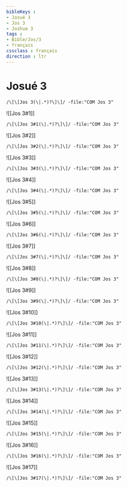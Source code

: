 ```yaml
---
bibleKeys : 
- Josué 3
- Jos 3
- Joshua 3
tags : 
- Bible/Jos/3
- français
cssclass : français
direction : ltr
---
```


# Josué 3

```query
/\[\[Jos 3(\|.*)?\]\]/ -file:"COM Jos 3"
```



![[Jos 3#1]]

```query
/\[\[Jos 3#1(\|.*)?\]\]/ -file:"COM Jos 3"
```

![[Jos 3#2]]

```query
/\[\[Jos 3#2(\|.*)?\]\]/ -file:"COM Jos 3"
```

![[Jos 3#3]]

```query
/\[\[Jos 3#3(\|.*)?\]\]/ -file:"COM Jos 3"
```

![[Jos 3#4]]

```query
/\[\[Jos 3#4(\|.*)?\]\]/ -file:"COM Jos 3"
```

![[Jos 3#5]]

```query
/\[\[Jos 3#5(\|.*)?\]\]/ -file:"COM Jos 3"
```

![[Jos 3#6]]

```query
/\[\[Jos 3#6(\|.*)?\]\]/ -file:"COM Jos 3"
```

![[Jos 3#7]]

```query
/\[\[Jos 3#7(\|.*)?\]\]/ -file:"COM Jos 3"
```

![[Jos 3#8]]

```query
/\[\[Jos 3#8(\|.*)?\]\]/ -file:"COM Jos 3"
```

![[Jos 3#9]]

```query
/\[\[Jos 3#9(\|.*)?\]\]/ -file:"COM Jos 3"
```

![[Jos 3#10]]

```query
/\[\[Jos 3#10(\|.*)?\]\]/ -file:"COM Jos 3"
```

![[Jos 3#11]]

```query
/\[\[Jos 3#11(\|.*)?\]\]/ -file:"COM Jos 3"
```

![[Jos 3#12]]

```query
/\[\[Jos 3#12(\|.*)?\]\]/ -file:"COM Jos 3"
```

![[Jos 3#13]]

```query
/\[\[Jos 3#13(\|.*)?\]\]/ -file:"COM Jos 3"
```

![[Jos 3#14]]

```query
/\[\[Jos 3#14(\|.*)?\]\]/ -file:"COM Jos 3"
```

![[Jos 3#15]]

```query
/\[\[Jos 3#15(\|.*)?\]\]/ -file:"COM Jos 3"
```

![[Jos 3#16]]

```query
/\[\[Jos 3#16(\|.*)?\]\]/ -file:"COM Jos 3"
```

![[Jos 3#17]]

```query
/\[\[Jos 3#17(\|.*)?\]\]/ -file:"COM Jos 3"
```

